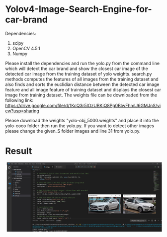 # Yolov4-Image-Search-Engine-for-car-brand
Dependencies:
1. scipy
2. OpenCV 4.5.1
3. Numpy

Please install the dependencies and run the yolo.py from the command line which will detect the car brand and show the closest car image of the detected car image from the training dataset of yolo weights. search.py methods computes the features of all images from the training dataset and also finds and sorts the euclidian distance between the detected car image feature and all image feature of training dataset and displays the closest car image from training dataset. The weights file can be downloaded from the following link: 
https://drive.google.com/file/d/1KcQ3r5IOzUBKiQ8Pg0BlwFhmlJ6GMJnS/view?usp=sharing

Please download the weights "yolo-obj_5000.weights" and place it into the yolo-coco folder then run the yolo.py. If you want to detect other images please change the given_S folder images and line 31 from yolo.py.
# Result
![image](https://github.com/tutul032/Image-search-engine-using-yolov4/blob/main/yolov4.jpg)
